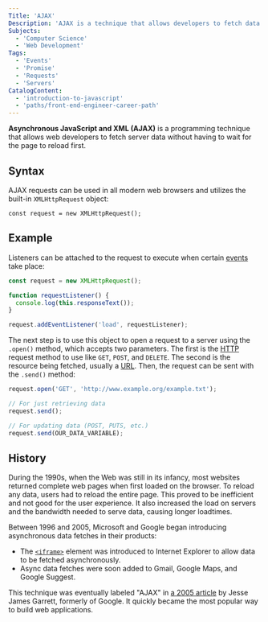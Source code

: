 ```yaml
---
Title: 'AJAX'
Description: 'AJAX is a technique that allows developers to fetch data without waiting for the page to finish reloading.'
Subjects:
  - 'Computer Science'
  - 'Web Development'
Tags:
  - 'Events'
  - 'Promise'
  - 'Requests'
  - 'Servers'
CatalogContent:
  - 'introduction-to-javascript'
  - 'paths/front-end-engineer-career-path'
---
```


<link rel="canonical" href="https://www.codecademy.com/resources/blog/what-is-ajax/" />

**Asynchronous JavaScript and XML (AJAX)** is a programming technique that allows web developers to fetch server data without having to wait for the page to reload first.

## Syntax

AJAX requests can be used in all modern web browsers and utilizes the built-in `XMLHttpRequest` object:

```pseudo
const request = new XMLHttpRequest();
```

## Example

Listeners can be attached to the request to execute when certain [events](https://www.codecademy.com/resources/docs/javascript/events) take place:

```js
const request = new XMLHttpRequest();

function requestListener() {
  console.log(this.responseText());
}

request.addEventListener('load', requestListener);
```

The next step is to use this object to open a request to a server using the `.open()` method, which accepts two parameters. The first is the [HTTP](https://www.codecademy.com/resources/docs/general/http) request method to use like `GET`, `POST`, and `DELETE`. The second is the resource being fetched, usually a [URL](https://www.codecademy.com/resources/docs/general/url). Then, the request can be sent with the `.send()` method:

```js
request.open('GET', 'http://www.example.org/example.txt');

// For just retrieving data
request.send();

// For updating data (POST, PUTS, etc.)
request.send(OUR_DATA_VARIABLE);
```

## History

During the 1990s, when the Web was still in its infancy, most websites returned complete web pages when first loaded on the browser. To reload any data, users had to reload the entire page. This proved to be inefficient and not good for the user experience. It also increased the load on servers and the bandwidth needed to serve data, causing longer loadtimes.

Between 1996 and 2005, Microsoft and Google began introducing asynchronous data fetches in their products:

- The [`<iframe>`](https://www.codecademy.com/resources/docs/html/iframes) element was introduced to Internet Explorer to allow data to be fetched asynchronously.
- Async data fetches were soon added to Gmail, Google Maps, and Google Suggest.

This technique was eventually labeled "AJAX" in [a 2005 article](https://immagic.com/eLibrary/ARCHIVES/GENERAL/ADTVPATH/A050218G.pdf) by Jesse James Garrett, formerly of Google. It quickly became the most popular way to build web applications.
